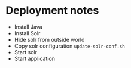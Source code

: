 # Deployment notes

- Install Java
- Install Solr
- Hide solr from outside world
- Copy solr configuration `update-solr-conf.sh`
- Start solr
- Start application
